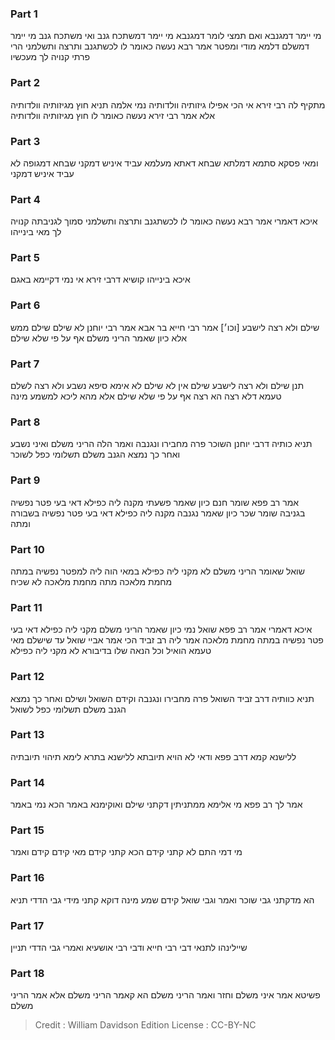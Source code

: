 
### Part 1
מי יימר דמגנבא ואם תמצי לומר דמגנבא מי יימר דמשתכח גנב ואי משתכח גנב מי יימר דמשלם דלמא מודי ומפטר אמר רבא נעשה כאומר לו לכשתגנב ותרצה ותשלמני הרי פרתי קנויה לך מעכשיו

### Part 2
מתקיף לה רבי זירא אי הכי אפילו גיזותיה וולדותיה נמי אלמה תניא חוץ מגיזותיה וולדותיה אלא אמר רבי זירא נעשה כאומר לו חוץ מגיזותיה וולדותיה

### Part 3
ומאי פסקא סתמא דמלתא שבחא דאתא מעלמא עביד איניש דמקני שבחא דמגופה לא עביד איניש דמקני

### Part 4
איכא דאמרי אמר רבא נעשה כאומר לו לכשתגנב ותרצה ותשלמני סמוך לגניבתה קנויה לך מאי בינייהו

### Part 5
איכא בינייהו קושיא דרבי זירא אי נמי דקיימא באגם

### Part 6
שילם ולא רצה לישבע [וכו׳] אמר רבי חייא בר אבא אמר רבי יוחנן לא שילם שילם ממש אלא כיון שאמר הריני משלם אף על פי שלא שילם

### Part 7
תנן שילם ולא רצה לישבע שילם אין לא שילם לא אימא סיפא נשבע ולא רצה לשלם טעמא דלא רצה הא רצה אף על פי שלא שילם אלא מהא ליכא למשמע מינה

### Part 8
תניא כותיה דרבי יוחנן השוכר פרה מחבירו ונגנבה ואמר הלה הריני משלם ואיני נשבע ואחר כך נמצא הגנב משלם תשלומי כפל לשוכר

### Part 9
אמר רב פפא שומר חנם כיון שאמר פשעתי מקנה ליה כפילא דאי בעי פטר נפשיה בגניבה שומר שכר כיון שאמר נגנבה מקנה ליה כפילא דאי בעי פטר נפשיה בשבורה ומתה

### Part 10
שואל שאומר הריני משלם לא מקני ליה כפילא במאי הוה ליה למפטר נפשיה במתה מחמת מלאכה מתה מחמת מלאכה לא שכיח

### Part 11
איכא דאמרי אמר רב פפא שואל נמי כיון שאמר הריני משלם מקני ליה כפילא דאי בעי פטר נפשיה במתה מחמת מלאכה אמר ליה רב זביד הכי אמר אביי שואל עד שישלם מאי טעמא הואיל וכל הנאה שלו בדיבורא לא מקני ליה כפילא

### Part 12
תניא כוותיה דרב זביד השואל פרה מחבירו ונגנבה וקידם השואל ושילם ואחר כך נמצא הגנב משלם תשלומי כפל לשואל

### Part 13
ללישנא קמא דרב פפא ודאי לא הויא תיובתא ללישנא בתרא לימא תיהוי תיובתיה

### Part 14
אמר לך רב פפא מי אלימא ממתניתין דקתני שילם ואוקימנא באמר הכא נמי באמר

### Part 15
מי דמי התם לא קתני קידם הכא קתני קידם מאי קידם קידם ואמר

### Part 16
הא מדקתני גבי שוכר ואמר וגבי שואל קידם שמע מינה דוקא קתני מידי גבי הדדי תניא

### Part 17
שיילינהו לתנאי דבי רבי חייא ודבי רבי אושעיא ואמרי גבי הדדי תניין

### Part 18
פשיטא אמר איני משלם וחזר ואמר הריני משלם הא קאמר הריני משלם אלא אמר הריני משלם

>Credit : William Davidson Edition
>License : CC-BY-NC